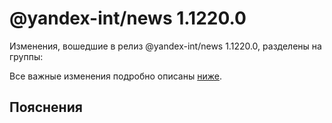 # @yandex-int/news 1.1220.0

<!-- ЧЕЛОВЕЧЕСКОЕ ВСТУПЛЕНИЕ -->

Изменения, вошедшие в релиз @yandex-int/news 1.1220.0, разделены на группы:

Все важные изменения подробно описаны [ниже](#Пояснения).

## Пояснения

